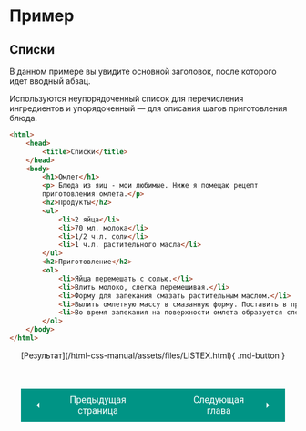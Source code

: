 # Пример

## Списки

В данном примере вы увидите основной заголовок, после которого идет вводный абзац.

Используются неупорядоченный список для перечисления ингредиентов и упорядоченный — для описания шагов приготовления блюда.

``` html title="Код"
<html>
    <head>
        <title>Списки</title>
    </head>
    <body>
        <h1>Омлет</h1>
        <p> Блюда из яиц - мои любимые. Ниже я помещаю рецепт
        приготовления омлета.</p>
        <h2>Продукты</h2>
        <ul>
            <li>2 яйца</li>
            <li>70 мл. молока</li>
            <li>1/2 ч.л. соли</li>
            <li>1 ч.л. растительного масла</li>
        </ul>
        <h2>Приготовление</h2>
        <ol>
            <li>Яйца перемешать с солью.</li>
            <li>Влить молоко, слегка перемешивая.</li>
            <li>Форму для запекания смазать растительным маслом.</li>
            <li>Вылить омлетную массу в смазанную форму. Поставить в предварительно разогретую до 250°C духовку и готовить омлет в духовке 20-30 минут.</li>
            <li>Во время запекания на поверхности омлета образуется слегка румяная корочка, по степени зажаривания которой определите готовность омлета.</li>
        </ol>
    </body>
</html>
```

<center>[Результат](/html-css-manual/assets/files/LISTEX.html){ .md-button }

<div style="display: flex; justify-content: space-between; padding: 20px; margin-top:30px;"><button class="custom-button" style="background-color: rgb(0, 148, 133); color: white; font-family: 'Roboto', sans-serif; border: none; cursor: pointer; padding: 10px 20px; font-size: 16px; display: flex; align-items: center;" onclick="window.location.href='/html-css-manual/html/lists/liaddition'"><svg xmlns="http://www.w3.org/2000/svg" viewBox="0 0 24 24" style="fill: white; width: 20px; height: 20px;"><path d="M15 18l-6-6 6-6" /></svg><span style="margin: 0 10px;">Предыдущая страница</span></button><button class="custom-button" style="background-color: rgb(0, 148, 133); color: white; font-family: 'Roboto', sans-serif; border: none; cursor: pointer; padding: 10px 20px; font-size: 16px; display: flex; align-items: center;" onclick="window.location.href='/html-css-manual/html/link'"><span style="margin: 0 10px;">Следующая глава</span><svg xmlns="http://www.w3.org/2000/svg" viewBox="0 0 24 24" style="fill: white; width: 20px; height: 20px;"><path d="M9 18l6-6-6-6" /></svg></button></div>
